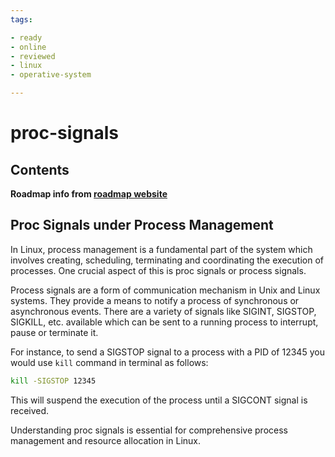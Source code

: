 ```yaml
---
tags:

- ready
- online
- reviewed
- linux
- operative-system

---
```


# proc-signals

## Contents

__Roadmap info from [roadmap website](https://roadmap.sh/linux/process-management/proc-signals)__

## Proc Signals under Process Management

In Linux, process management is a fundamental part of the system which involves creating, scheduling, terminating and coordinating the execution of processes. One crucial aspect of this is proc signals or process signals.

Process signals are a form of communication mechanism in Unix and Linux systems. They provide a means to notify a process of synchronous or asynchronous events. There are a variety of signals like SIGINT, SIGSTOP, SIGKILL, etc. available which can be sent to a running process to interrupt, pause or terminate it.

For instance, to send a SIGSTOP signal to a process with a PID of 12345 you would use `kill` command in terminal as follows:

```bash
kill -SIGSTOP 12345

```

This will suspend the execution of the process until a SIGCONT signal is received.

Understanding proc signals is essential for comprehensive process management and resource allocation in Linux.
